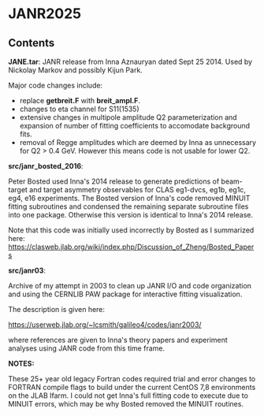 # JANR2025
## Contents
**JANE.tar**: JANR release from Inna Aznauryan dated Sept 25 2014.  Used by Nickolay Markov and possibly Kijun Park.  

Major code changes include: 
- replace **getbreit.F** with **breit_ampl.F**.
- changes to eta channel for S11(1535)
- extensive changes in multipole amplitude Q2 parameterization and expansion of number of fitting coefficients to accomodate background fits.
- removal of Regge amplitudes which are deemed by Inna as unnecessary for Q2 > 0.4 GeV.  However this means code is not usable for lower Q2.
    
**src/janr_bosted_2016**: 

Peter Bosted used Inna's 2014 release to generate predictions of beam-target and target asymmetry
observables for CLAS eg1-dvcs, eg1b, eg1c, eg4, e16 experiments.  The Bosted version of Inna's code removed MINUIT fitting subroutines and
condensed the remaining separate subroutine files into one package.  Otherwise this version is identical to Inna's 2014 release.  

Note that this code was initially used incorrectly by Bosted as I summarized here:  https://clasweb.jlab.org/wiki/index.php/Discussion_of_Zheng/Bosted_Papers

**src/janr03**: 

Archive of my attempt in 2003 to clean up JANR I/O and code organization and using the CERNLIB PAW package for interactive fitting visualization.  

The description is given here:

https://userweb.jlab.org/~lcsmith/galileo4/codes/janr2003/ 

where references are given to Inna's theory papers and experiment analyses using JANR code from this time frame. 

**NOTES:**

These 25+ year old legacy Fortran codes required trial and error changes to FORTRAN compile flags to build under the current CentOS 7,8 environments on the JLAB Ifarm.  I could not get Inna's full fitting code to execute due to MINUIT errors, which may be why Bosted removed the MINUIT routines.  
